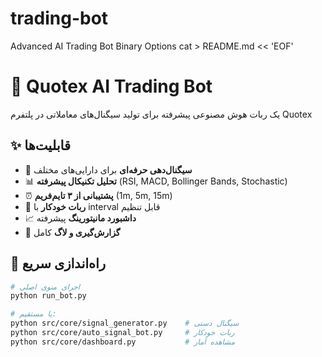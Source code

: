 # trading-bot
Advanced AI Trading Bot Binary Options
cat > README.md << 'EOF'
# 🤖 Quotex AI Trading Bot

یک ربات هوش مصنوعی پیشرفته برای تولید سیگنال‌های معاملاتی در پلتفرم Quotex

## ✨ قابلیت‌ها

- 🎯 **سیگنال‌دهی حرفه‌ای** برای دارایی‌های مختلف
- 📊 **تحلیل تکنیکال پیشرفته** (RSI, MACD, Bollinger Bands, Stochastic)
- ⏰ **پشتیبانی از ۳ تایم‌فریم** (1m, 5m, 15m)
- 🤖 **ربات خودکار** با interval قابل تنظیم
- 📈 **داشبورد مانیتورینگ** پیشرفته
- 📝 **گزارش‌گیری و لاگ** کامل

## 🚀 راه‌اندازی سریع

```bash
# اجرای منوی اصلی
python run_bot.py

# یا مستقیم:
python src/core/signal_generator.py    # سیگنال دستی
python src/core/auto_signal_bot.py     # ربات خودکار
python src/core/dashboard.py           # مشاهده آمار